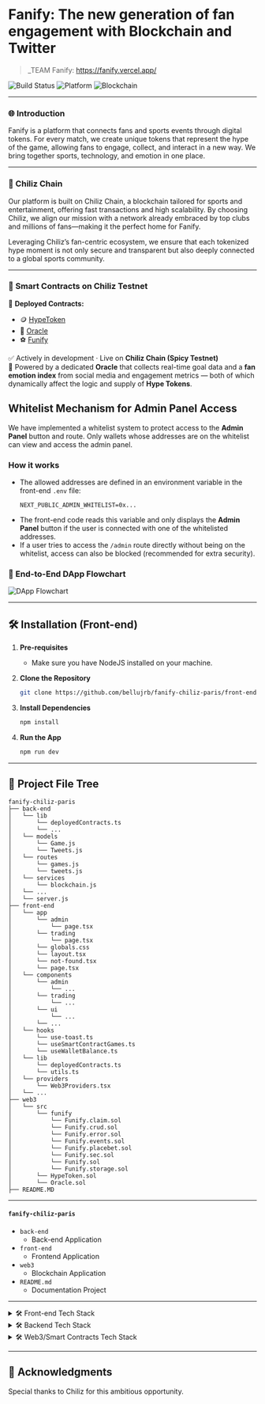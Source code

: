 # Fanify: The new generation of fan engagement with Blockchain and Twitter

> _TEAM Fanify: https://fanify.vercel.app/

![Build Status](https://img.shields.io/badge/Build-Passing-brightgreen)
![Platform](https://img.shields.io/badge/Platform-Web-blue)
![Blockchain](https://img.shields.io/badge/Blockchain-Chiliz-red)

---

### 🌐 Introduction

Fanify is a platform that connects fans and sports events through digital tokens. For every match, we create unique tokens that represent the hype of the game, allowing fans to engage, collect, and interact in a new way. We bring together sports, technology, and emotion in one place.

---

### 🔴 Chiliz Chain

Our platform is built on Chiliz Chain, a blockchain tailored for sports and entertainment, offering fast transactions and high scalability. By choosing Chiliz, we align our mission with a network already embraced by top clubs and millions of fans—making it the perfect home for Fanify.

Leveraging Chiliz’s fan-centric ecosystem, we ensure that each tokenized hype moment is not only secure and transparent but also deeply connected to a global sports community.

--- 

### 🔗 Smart Contracts on Chiliz Testnet

📄 **Deployed Contracts:**  
- 🪙 [HypeToken](https://spicy-explorer.chiliz.com/address/0xe5d5d20b1b3757bee7bf7d61a5004106e4d32139)  
- 📡 [Oracle](https://spicy-explorer.chiliz.com/address/0x034faeae891f47a2714eb1e4bfba7525a606dcc5)  
- ⚽ [Funify](https://spicy-explorer.chiliz.com/address/0xdb51e8f0ceae0d0743e3135fcb1f0f077b0f3d04)

✅ Actively in development · Live on **Chiliz Chain (Spicy Testnet)**  
🔐 Powered by a dedicated **Oracle** that collects real-time goal data and a **fan emotion index** from social media and engagement metrics — both of which dynamically affect the logic and supply of **Hype Tokens**.

## Whitelist Mechanism for Admin Panel Access

We have implemented a whitelist system to protect access to the **Admin Panel** button and route. Only wallets whose addresses are on the whitelist can view and access the admin panel.

### How it works

- The allowed addresses are defined in an environment variable in the front-end `.env` file:
  ```env
  NEXT_PUBLIC_ADMIN_WHITELIST=0x...
  ```
- The front-end code reads this variable and only displays the **Admin Panel** button if the user is connected with one of the whitelisted addresses.
- If a user tries to access the `/admin` route directly without being on the whitelist, access can also be blocked (recommended for extra security).

### 🔁 End-to-End DApp Flowchart

![DApp Flowchart](https://github.com/user-attachments/assets/702c19d9-dc39-4f37-90fd-d43de226ca42)

---

## 🛠 Installation (Front-end)

1. **Pre-requisites**
    - Make sure you have NodeJS installed on your machine.

2. **Clone the Repository**

    ```bash
    git clone https://github.com/bellujrb/fanify-chiliz-paris/front-end
    ```

3. **Install Dependencies**

    ```bash
    npm install
    ```

4. **Run the App**

    ```bash
    npm run dev
    ```

---

## 📂 Project File Tree
    
```
fanify-chiliz-paris
├── back-end
│   └── lib
│       └── deployedContracts.ts
│       └── ...
│   └── models
│       └── Game.js
│       └── Tweets.js
│   └── routes
│       └── games.js
│       └── tweets.js
│   └── services
│       └── blockchain.js
│   └── ...
│   └── server.js
├── front-end
│   └── app
│       └── admin
│           └── page.tsx
│       └── trading
│           └── page.tsx
│       └── globals.css
│       └── layout.tsx
│       └── not-found.tsx
│       └── page.tsx
│   └── components
│       └── admin
│           └── ...
│       └── trading
│           └── ...
│       └── ui
│           └── ...
│       └── ...
│   └── hooks
│       └── use-toast.ts
│       └── useSmartContractGames.ts
│       └── useWalletBalance.ts
│   └── lib
│       └── deployedContracts.ts
│       └── utils.ts
│   └── providers
│       └── Web3Providers.tsx
│   └── ...
├── web3
│   └── src
│       └── funify
│           └── Funify.claim.sol
│           └── Funify.crud.sol
│           └── Funify.error.sol
│           └── Funify.events.sol
│           └── Funify.placebet.sol
│           └── Funify.sec.sol
│           └── Funify.sol
│           └── Funify.storage.sol
│       └── HypeToken.sol
│       └── Oracle.sol
├── README.MD
```
---

#### `fanify-chiliz-paris`

- `back-end`
    - Back-end Application
- `front-end`
    - Frontend Application
- `web3`
    - Blockchain Application
- `README.md`
    - Documentation Project

---

<details>
  <summary>🛠 Front-end Tech Stack</summary>

### Design Patterns
- **Component Pattern**: Reusable component structure, organized under `/components`.
- **Modal/Dialog Pattern**: Use of modals and dialogs, such as `WalletConnectionModal.tsx` and components in `/components/ui/dialog.tsx`.
- **Layout Pattern**: Utilizes Next.js App Router for global and specific layouts (`/app/layout.tsx`).
- **Hooks Pattern**: Custom hooks for reusable logic, like `useSmartContractGames`, `useWalletBalance`, `use-toast`.
- **Separation of Concerns**: Clear separation between business logic (`/hooks`, `/lib`), presentation (`/components`), and routing/pages (`/app`).

### External Packages

#### Core
- `next`
- `react`
- `react-dom`
- `typescript`

#### UI & Styling
- `@radix-ui/react-*` (accordion, alert-dialog, aspect-ratio, avatar, checkbox, collapsible, context-menu, dialog, dropdown-menu, hover-card, icons, label, menubar, navigation-menu, popover, progress, radio-group, scroll-area, select, separator, slider, slot, switch, tabs, toast, toggle, toggle-group, tooltip)
- `tailwindcss`
- `tailwindcss-animate`
- `tailwind-merge`
- `class-variance-authority`
- `clsx`
- `lucide-react`
- `framer-motion`
- `cmdk`
- `vaul`
- `embla-carousel-react`
- `recharts`
- `react-resizable-panels`
- `input-otp`
- `react-day-picker`
- `date-fns`

#### Forms & Validation
- `react-hook-form`
- `@hookform/resolvers`
- `zod`

#### Theming
- `next-themes`

#### Notifications
- `sonner`

#### Web3 & Wallets
- `ethers`
- `wagmi`
- `@rainbow-me/rainbowkit`
- `@reown/walletkit`
- `@walletconnect/core`
- `viem`

#### Data Fetching & State
- `@tanstack/react-query`
- React hooks and custom hooks (no Redux/MobX)

#### Utilities
- Utility functions in `/lib/utils.ts`
- `caniuse-lite`
- `encoding`
- `autoprefixer`
- `postcss`

#### Types
- `@types/node`
- `@types/react`
- `@types/react-dom`

#### Linting & Dev Tools
- `eslint`
- `eslint-config-next`
- `pino-pretty`

### Architecture
- **Next.js 14+** with App Router (`/app`), leveraging layouts, server components, and nested routes.
- **Component-based**: Clear organization in `/components`, with subfolders for specific domains (e.g., `/components/trading`, `/components/admin`).
- **Hooks**: Business logic and Web3 integration isolated in custom hooks (`/hooks`).
- **Type Safety**: Extensive use of TypeScript and global types in `/types`.
- **Styling**: Tailwind CSS with custom configuration (`tailwind.config.ts`), plus Radix UI components.
- **Assets**: Static images and files in `/public`.
- **Providers**: Global contexts and providers in `/providers` (e.g., `Web3Providers.tsx`).

### Other Conventions
- **Atomic Design**: UI components organized atomically (e.g., `/components/ui/`).
- **Accessibility**: Use of accessible components from Radix UI.
- **Responsiveness**: Responsive layouts with Tailwind CSS.
- **Import Best Practices**: Use of aliases (`@/components`, `@/hooks`, etc.) for easier imports.

</details>

<details>
  <summary>🛠 Backend Tech Stack</summary>

### Design Patterns
- **MVC Pattern**: Clear separation using Models (`/models`), Routes (`/routes`), and Controllers/Services (`/services`).
- **Service Layer**: Business logic and blockchain integration are abstracted into service files (e.g., `/services/blockchain.js`).
- **Routing Pattern**: RESTful API routes organized in `/routes` (e.g., `games.js`, `tweets.js`).

### External Packages

#### Core
- `express`

#### Blockchain/Web3
- `ethers`

#### Utilities
- `dotenv` (for environment variable management)

#### Dev Tools
- `nodemon` (for development auto-reload)

### Architecture
- **Express.js** server (`server.js`) as the main entry point.
- **REST API**: Endpoints defined in `/routes` for different resources (e.g., games, tweets).
- **Models**: Data models in `/models` (e.g., `Game.js`, `Tweet.js`).
- **Services**: Business logic and blockchain interaction in `/services`.
- **Config/Lib**: Shared configuration and deployed contract addresses in `/lib`.

### Other Conventions
- **Environment Variables**: Managed via `.env` and loaded with `dotenv`.
- **Separation of Concerns**: Logic split between routes, services, and models for maintainability.
- **Modular Structure**: Each domain (games, tweets, blockchain) has its own route, model, and service as needed.

</details>

<details>
  <summary>🛠 Web3/Smart Contracts Tech Stack</summary>

### Design Patterns
- **Modular Contract Structure**: Smart contracts are split by responsibility (e.g., `Funify.sol`, `HypeToken.sol`, `Oracle.sol`, and modularized files in `funify/`).
- **Script Pattern**: Deployment and utility scripts are separated in `/script` and as shell scripts for different networks.
- **Testing Pattern**: Test contracts and scenarios are organized under `/test`.

### Tooling & External Packages

#### Smart Contract Development
- **Foundry**:  
  - Used for compiling, testing, and deploying smart contracts (`foundry.toml`, `forge-std` in `/lib`).
- **Solady**:  
  - Utility and base contracts for Solidity, included as a submodule in `/lib/solady`.
- **Remappings**:  
  - Custom import remappings managed in `remappings.txt`.

#### Scripting & Automation
- **Python**:  
  - Deployment and simulation scripts (`deploy.py`, `simulator.py`).
- **Shell Scripts**:  
  - Network-specific deployment scripts (`local.deploy.sh`, `mainnet.deploy.sh`, `testnet.deploy.sh`).

#### Testing
- **Foundry Test Suite**:  
  - Solidity-based tests in `/test` and scenario-based tests in `/test/scenarios/`.

#### Utilities & Config
- **Broadcasts**:  
  - Deployment logs and artifacts in `/broadcast`.
- **Cache/Out**:  
  - Build artifacts and cache for Foundry.
- **.gitmodules**:  
  - Manages external submodules (e.g., Solady, forge-std).

### Architecture
- **Contracts**:  
  - Main contracts in `/src` (e.g., `Funify.sol`, `HypeToken.sol`, `Oracle.sol`).
  - Modularized contract logic in `/src/funify/`.
- **Scripts**:  
  - Deployment and utility scripts in `/script` and as Python/shell scripts at the root.
- **Testing**:  
  - Unit and scenario tests in `/test`.
- **Libs**:  
  - External libraries and standards in `/lib` (e.g., `forge-std`, `solady`).

### Other Conventions
- **Network Agnostic**:  
  - Deployment scripts and remappings support multiple networks (local, testnet, mainnet).
- **Open Source Standards**:  
  - Uses widely adopted libraries (Solady, forge-std) for reliability and security.
- **Documentation**:  
  - Project and contract documentation in `README.md` files.

</details>

---

## 🙏 Acknowledgments

Special thanks to Chiliz for this ambitious opportunity.
